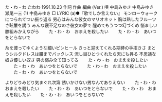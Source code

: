 た・わ・わ
たわわ
1991.10.23
作詞  作曲  編曲 (Ver.)   唄
中島みゆき   中島みゆき   瀬尾一三 (1)
中島みゆき
□ LYRIC (a)●『歌でしか言えない』
モンローウォークにつられてつい振り返る
男心はみんな彼女のマリオネット
胸は熟したフルーツさ眩暈を誘う
みんな寝不足なのさ彼女の夢で
醒めてもうつつ幻づくめ
悩ましい膝組みかえながら
　　た・わ・わ　おまえを殺したい
　　た・わ・わ　あいつをとらないで

糸を渡ってゆくような細いピンヒール
きっと迎えてくれる期待の手招きさ
まとうシルクドレスは腰までバックレス
流し目ひとつくれたら天にも昇る
不思議な奴さ優しい奴さ
男の弱み全て知ってる
　　た・わ・わ　おまえを殺したい
　　た・わ・わ　あいつをとらないで
　　た・わ・わ　おまえを殺したい
　　た・わ・わ　あいつをとらないで

よりどりみどり気まぐれ次第
誘いかけない男なんてありえない
　　た・わ・わ　おまえを殺したい
　　た・わ・わ　あいつをとらないで
　　た・わ・わ　おまえを殺したい
　　た・わ・わ　あいつをとらないで